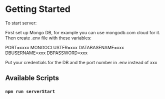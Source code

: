 # Getting Started

To start server:

First set up Mongo DB, for example you can use mongodb.com cloud for it. Then create .env file with these variables:

PORT=xxxx
MONGOCLUSTER=xxx
DATABASENAME=xxx
DBUSERNAME=xxx
DBPASSWORD=xxx

Put your credentials for the DB and the port number in .env instead of xxx

## Available Scripts

### `npm run serverStart`
